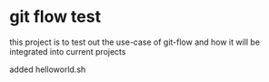 git flow test
=============

this project is to test out the use-case of git-flow and how it will be integrated into current projects

added helloworld.sh
